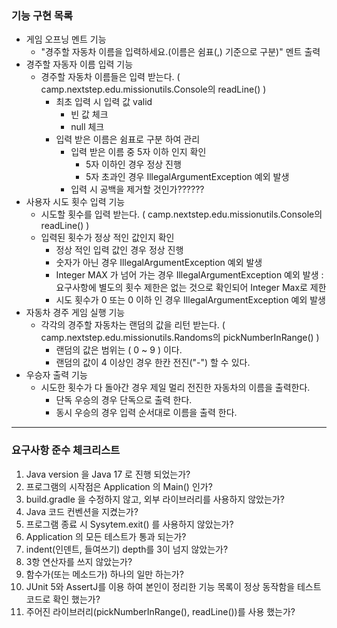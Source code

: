 ### 기능 구현 목록

- 게임 오프닝 멘트 기능
    - "경주할 자동차 이름을 입력하세요.(이름은 쉼표(,) 기준으로 구분)" 멘트 출력
- 경주할 자동자 이름 입력 기능
    - 경주할 자동차 이름들은 입력 받는다. ( camp.nextstep.edu.missionutils.Console의 readLine() )
        - 최초 입력 시 입력 값 valid
            - 빈 값 체크
            - null 체크
        - 입력 받은 이름은 쉼표로 구분 하여 관리
            - 입력 받은 이름 중 5자 이하 인지 확인
                - 5자 이하인 경우 정상 진행
                - 5자 초과인 경우 IllegalArgumentException 예외 발생
            - 입력 시 공백을 제거할 것인가??????
- 사용자 시도 횟수 입력 기능
    - 시도할 횟수를 입력 받는다. ( camp.nextstep.edu.missionutils.Console의 readLine() )
    - 입력된 횟수가 정상 적인 값인지 확인
        - 정상 적인 입력 값인 경우 정상 진행
        - 숫자가 아닌 경우 IllegalArgumentException 예외 발생
        - Integer MAX 가 넘어 가는 경우 IllegalArgumentException 예외 발생 : 요구사항에 별도의 횟수 제한은 없는 것으로 확인되어 Integer Max로 제한
        - 시도 횟수가 0 또는 0 이하 인 경우 IllegalArgumentException 예외 발생
- 자동차 경주 게임 실행 기능
    - 각각의 경주할 자동차는 랜덤의 값을 리턴 받는다. ( camp.nextstep.edu.missionutils.Randoms의 pickNumberInRange() )
        - 랜덤의 값은 범위는 ( 0 ~ 9 ) 이다.
        - 랜덤의 값이 4 이상인 경우 한칸 전진("-") 할 수 있다.
- 우승자 출력 기능
    - 시도한 횟수가 다 돌아간 경우 제일 멀리 전진한 자동차의 이름을 출력한다.
        - 단독 우승의 경우 단독으로 출력 한다.
        - 동시 우승의 경우 입력 순서대로 이름을 출력 한다.

---

### 요구사항 준수 체크리스트

1. Java version 을 Java 17 로 진행 되었는가?
2. 프로그램의 시작점은 Application 의 Main() 인가?
3. build.gradle 을 수정하지 않고, 외부 라이브러리를 사용하지 않았는가?
4. Java 코드 컨벤션을 지켰는가?
5. 프로그램 종료 시 Sysytem.exit() 를 사용하지 않았는가?
6. Application 의 모든 테스트가 통과 되는가?
7. indent(인덴트, 들여쓰기) depth를 3이 넘지 않았는가?
8. 3항 연산자를 쓰지 않았는가?
9. 함수가(또는 메소드가) 하나의 일만 하는가?
10. JUnit 5와 AssertJ를 이용 하여 본인이 정리한 기능 목록이 정상 동작함을 테스트 코드로 확인 했는가?
11. 주어진 라이브러리(pickNumberInRange(), readLine())를 사용 했는가?
